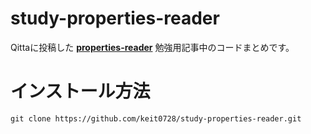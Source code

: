 # study-properties-reader
Qittaに投稿した **[properties-reader](https://www.npmjs.com/package/properties-reader)** 勉強用記事中のコードまとめです。

# インストール方法
```
git clone https://github.com/keit0728/study-properties-reader.git
```